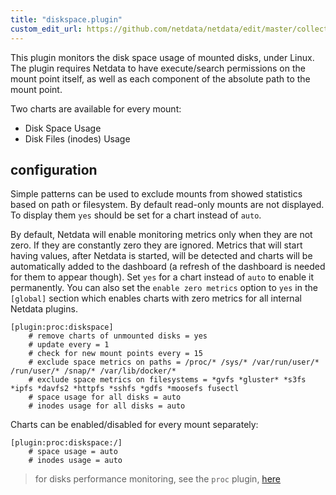 ```yaml
---
title: "diskspace.plugin"
custom_edit_url: https://github.com/netdata/netdata/edit/master/collectors/diskspace.plugin/README.md
---
```




This plugin monitors the disk space usage of mounted disks, under Linux. The plugin requires Netdata to have execute/search permissions on the mount point itself, as well as each component of the absolute path to the mount point.

Two charts are available for every mount:

-   Disk Space Usage
-   Disk Files (inodes) Usage

## configuration

Simple patterns can be used to exclude mounts from showed statistics based on path or filesystem. By default read-only mounts are not displayed. To display them `yes` should be set for a chart instead of `auto`.

By default, Netdata will enable monitoring metrics only when they are not zero. If they are constantly zero they are ignored. Metrics that will start having values, after Netdata is started, will be detected and charts will be automatically added to the dashboard (a refresh of the dashboard is needed for them to appear though). Set `yes` for a chart instead of `auto` to enable it permanently. You can also set the `enable zero metrics` option to `yes` in the `[global]` section which enables charts with zero metrics for all internal Netdata plugins.

```
[plugin:proc:diskspace]
    # remove charts of unmounted disks = yes
    # update every = 1
    # check for new mount points every = 15
    # exclude space metrics on paths = /proc/* /sys/* /var/run/user/* /run/user/* /snap/* /var/lib/docker/*
    # exclude space metrics on filesystems = *gvfs *gluster* *s3fs *ipfs *davfs2 *httpfs *sshfs *gdfs *moosefs fusectl
    # space usage for all disks = auto
    # inodes usage for all disks = auto
```

Charts can be enabled/disabled for every mount separately:

```
[plugin:proc:diskspace:/]
    # space usage = auto
    # inodes usage = auto
```

> for disks performance monitoring, see the `proc` plugin, [here](/docs/agent/collectors/proc.plugin#monitoring-disks)


